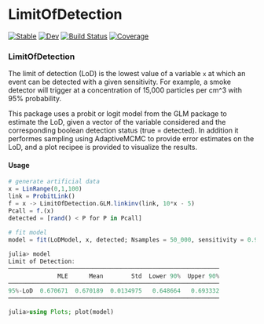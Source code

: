 # LimitOfDetection

[![Stable](https://img.shields.io/badge/docs-stable-blue.svg)](https://jonathanBieler.github.io/LimitOfDetection.jl/stable/)
[![Dev](https://img.shields.io/badge/docs-dev-blue.svg)](https://jonathanBieler.github.io/LimitOfDetection.jl/dev/)
[![Build Status](https://github.com/jonathanBieler/LimitOfDetection.jl/actions/workflows/CI.yml/badge.svg?branch=main)](https://github.com/jonathanBieler/LimitOfDetection.jl/actions/workflows/CI.yml?query=branch%3Amain)
[![Coverage](https://codecov.io/gh/jonathanBieler/LimitOfDetection.jl/branch/main/graph/badge.svg)](https://codecov.io/gh/jonathanBieler/LimitOfDetection.jl)


### LimitOfDetection

The limit of detection (LoD) is the lowest value of a variable `x` at which an event can 
be detected with a given sensitivity. For example, a smoke detector will trigger at a
concentration of 15,000 particles per cm^3 with 95% probability.

This package uses a probit or logit model from the GLM package to estimate the LoD, given a vector
of the variable considered and the corresponding boolean detection status (true = detected). 
In addition it performes sampling using AdaptiveMCMC to provide error estimates on the LoD, and
a plot recipee is provided to visualize the results.

#### Usage

```julia
# generate artificial data   
x = LinRange(0,1,100)
link = ProbitLink()
f = x -> LimitOfDetection.GLM.linkinv(link, 10*x - 5)
Pcall = f.(x) 
detected = [rand() < P for P in Pcall]

# fit model
model = fit(LoDModel, x, detected; Nsamples = 50_000, sensitivity = 0.95, link = ProbitLink())
    
julia> model
Limit of Detection:
────────────────────────────────────────────────────────────
              MLE      Mean        Std  Lower 90%  Upper 90%
────────────────────────────────────────────────────────────
95%-LoD  0.670671  0.670189  0.0134975   0.648664   0.693332
────────────────────────────────────────────────────────────

julia>using Plots; plot(model)

```